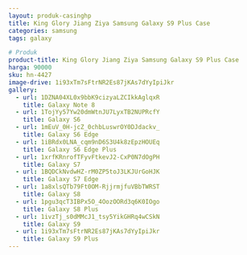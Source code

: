 ```yaml
---
layout: produk-casinghp
title: King Glory Jiang Ziya Samsung Galaxy S9 Plus Case
categories: samsung
tags: galaxy

# Produk
product-title: King Glory Jiang Ziya Samsung Galaxy S9 Plus Case
harga: 90000
sku: hn-4427
image-drive: 1i93xTm7sFtrNR2Es87jKAs7dYyIpiJkr
gallery:
  - url: 1DZNA04XL0x9bbK9cizyaLZCIkkAglqxR
    title: Galaxy Note 8
  - url: 1TojYy57Yw20dmWtnJU7LyxTB2NUPRcfY
    title: Galaxy S6
  - url: 1mEuV_0H-jcZ_0chbLuswrOY0DJdackv_
    title: Galaxy S6 Edge
  - url: 1iBRdx0LNA_cqm9nD6S3U4k8zEpzHOUEq
    title: Galaxy S6 Edge Plus
  - url: 1xrfKRnrofTFyvFtkevJ2-CxP0N7dOgPH
    title: Galaxy S7
  - url: 1BQDCkNvdwHZ-rM0ZP5toJ3LKJUrGoHJK
    title: Galaxy S7 Edge
  - url: 1a8xlsQTb79Ft0OM-RjjrmjfuVBbTWRST
    title: Galaxy S8
  - url: 1pgu3qcT3IBPx5O_4OozOORd3q6K0IOgo
    title: Galaxy S8 Plus
  - url: 1ivzTj_s0dMMcJ1_tsy5YikGHRq4wCSkN
    title: Galaxy S9
  - url: 1i93xTm7sFtrNR2Es87jKAs7dYyIpiJkr
    title: Galaxy S9 Plus
---
```

